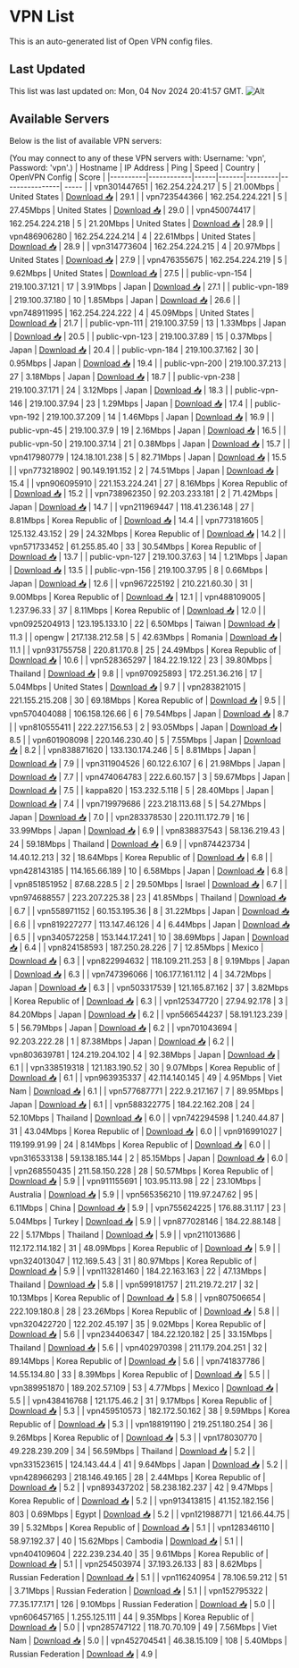 # VPN List

This is an auto-generated list of Open VPN config files.

## Last Updated

This list was last updated on: Mon, 04 Nov 2024 20:41:57 GMT.
![Alt](https://repobeats.axiom.co/api/embed/186b98318ef1479477931607c1ad7d823f12451f.svg "Repobeats analytics image")

## Available Servers

Below is the list of available VPN servers:

(You may connect to any of these VPN servers with: Username: 'vpn', Password: 'vpn'.)
| Hostname | IP Address | Ping | Speed | Country | OpenVPN Config | Score |
|----------|------------|------|-------|---------|----------------| ----- |
| vpn301447651 | 162.254.224.217 | 5 | 21.00Mbps | United States | [Download 📥](./configs/server_0_US.ovpn) | 29.1 |
| vpn723544366 | 162.254.224.221 | 5 | 27.45Mbps | United States | [Download 📥](./configs/server_1_US.ovpn) | 29.0 |
| vpn450074417 | 162.254.224.218 | 5 | 21.20Mbps | United States | [Download 📥](./configs/server_2_US.ovpn) | 28.9 |
| vpn486906280 | 162.254.224.214 | 4 | 22.61Mbps | United States | [Download 📥](./configs/server_3_US.ovpn) | 28.9 |
| vpn314773604 | 162.254.224.215 | 4 | 20.97Mbps | United States | [Download 📥](./configs/server_4_US.ovpn) | 27.9 |
| vpn476355675 | 162.254.224.219 | 5 | 9.62Mbps | United States | [Download 📥](./configs/server_5_US.ovpn) | 27.5 |
| public-vpn-154 | 219.100.37.121 | 17 | 3.91Mbps | Japan | [Download 📥](./configs/server_6_JP.ovpn) | 27.1 |
| public-vpn-189 | 219.100.37.180 | 10 | 1.85Mbps | Japan | [Download 📥](./configs/server_7_JP.ovpn) | 26.6 |
| vpn748911995 | 162.254.224.222 | 4 | 45.09Mbps | United States | [Download 📥](./configs/server_8_US.ovpn) | 21.7 |
| public-vpn-111 | 219.100.37.59 | 13 | 1.33Mbps | Japan | [Download 📥](./configs/server_9_JP.ovpn) | 20.5 |
| public-vpn-123 | 219.100.37.89 | 15 | 0.37Mbps | Japan | [Download 📥](./configs/server_10_JP.ovpn) | 20.4 |
| public-vpn-184 | 219.100.37.162 | 30 | 0.95Mbps | Japan | [Download 📥](./configs/server_11_JP.ovpn) | 19.4 |
| public-vpn-200 | 219.100.37.213 | 27 | 3.18Mbps | Japan | [Download 📥](./configs/server_12_JP.ovpn) | 18.7 |
| public-vpn-238 | 219.100.37.171 | 24 | 3.12Mbps | Japan | [Download 📥](./configs/server_13_JP.ovpn) | 18.3 |
| public-vpn-146 | 219.100.37.94 | 23 | 1.29Mbps | Japan | [Download 📥](./configs/server_14_JP.ovpn) | 17.4 |
| public-vpn-192 | 219.100.37.209 | 14 | 1.46Mbps | Japan | [Download 📥](./configs/server_15_JP.ovpn) | 16.9 |
| public-vpn-45 | 219.100.37.9 | 19 | 2.16Mbps | Japan | [Download 📥](./configs/server_16_JP.ovpn) | 16.5 |
| public-vpn-50 | 219.100.37.14 | 21 | 0.38Mbps | Japan | [Download 📥](./configs/server_17_JP.ovpn) | 15.7 |
| vpn417980779 | 124.18.101.238 | 5 | 82.71Mbps | Japan | [Download 📥](./configs/server_18_JP.ovpn) | 15.5 |
| vpn773218902 | 90.149.191.152 | 2 | 74.51Mbps | Japan | [Download 📥](./configs/server_19_JP.ovpn) | 15.4 |
| vpn906095910 | 221.153.224.241 | 27 | 8.16Mbps | Korea Republic of | [Download 📥](./configs/server_20_KR.ovpn) | 15.2 |
| vpn738962350 | 92.203.233.181 | 2 | 71.42Mbps | Japan | [Download 📥](./configs/server_21_JP.ovpn) | 14.7 |
| vpn211969447 | 118.41.236.148 | 27 | 8.81Mbps | Korea Republic of | [Download 📥](./configs/server_22_KR.ovpn) | 14.4 |
| vpn773181605 | 125.132.43.152 | 29 | 24.32Mbps | Korea Republic of | [Download 📥](./configs/server_23_KR.ovpn) | 14.2 |
| vpn571733452 | 61.255.85.40 | 33 | 30.54Mbps | Korea Republic of | [Download 📥](./configs/server_24_KR.ovpn) | 13.7 |
| public-vpn-127 | 219.100.37.63 | 14 | 1.21Mbps | Japan | [Download 📥](./configs/server_25_JP.ovpn) | 13.5 |
| public-vpn-156 | 219.100.37.95 | 8 | 0.66Mbps | Japan | [Download 📥](./configs/server_26_JP.ovpn) | 12.6 |
| vpn967225192 | 210.221.60.30 | 31 | 9.00Mbps | Korea Republic of | [Download 📥](./configs/server_27_KR.ovpn) | 12.1 |
| vpn488109005 | 1.237.96.33 | 37 | 8.11Mbps | Korea Republic of | [Download 📥](./configs/server_28_KR.ovpn) | 12.0 |
| vpn0925204913 | 123.195.133.10 | 22 | 6.50Mbps | Taiwan | [Download 📥](./configs/server_29_TW.ovpn) | 11.3 |
| opengw | 217.138.212.58 | 5 | 42.63Mbps | Romania | [Download 📥](./configs/server_30_RO.ovpn) | 11.1 |
| vpn931755758 | 220.81.170.8 | 25 | 24.49Mbps | Korea Republic of | [Download 📥](./configs/server_31_KR.ovpn) | 10.6 |
| vpn528365297 | 184.22.19.122 | 23 | 39.80Mbps | Thailand | [Download 📥](./configs/server_32_TH.ovpn) | 9.8 |
| vpn970925893 | 172.251.36.216 | 17 | 5.04Mbps | United States | [Download 📥](./configs/server_33_US.ovpn) | 9.7 |
| vpn283821015 | 221.155.215.208 | 30 | 69.18Mbps | Korea Republic of | [Download 📥](./configs/server_34_KR.ovpn) | 9.5 |
| vpn570404088 | 106.158.126.66 | 6 | 79.54Mbps | Japan | [Download 📥](./configs/server_35_JP.ovpn) | 8.7 |
| vpn810555411 | 222.227.156.53 | 2 | 93.05Mbps | Japan | [Download 📥](./configs/server_36_JP.ovpn) | 8.5 |
| vpn601908098 | 220.146.230.40 | 5 | 7.55Mbps | Japan | [Download 📥](./configs/server_37_JP.ovpn) | 8.2 |
| vpn838871620 | 133.130.174.246 | 5 | 8.81Mbps | Japan | [Download 📥](./configs/server_38_JP.ovpn) | 7.9 |
| vpn311904526 | 60.122.6.107 | 6 | 21.98Mbps | Japan | [Download 📥](./configs/server_39_JP.ovpn) | 7.7 |
| vpn474064783 | 222.6.60.157 | 3 | 59.67Mbps | Japan | [Download 📥](./configs/server_40_JP.ovpn) | 7.5 |
| kappa820 | 153.232.5.118 | 5 | 28.40Mbps | Japan | [Download 📥](./configs/server_41_JP.ovpn) | 7.4 |
| vpn719979686 | 223.218.113.68 | 5 | 54.27Mbps | Japan | [Download 📥](./configs/server_42_JP.ovpn) | 7.0 |
| vpn283378530 | 220.111.172.79 | 16 | 33.99Mbps | Japan | [Download 📥](./configs/server_43_JP.ovpn) | 6.9 |
| vpn838837543 | 58.136.219.43 | 24 | 59.18Mbps | Thailand | [Download 📥](./configs/server_44_TH.ovpn) | 6.9 |
| vpn874423734 | 14.40.12.213 | 32 | 18.64Mbps | Korea Republic of | [Download 📥](./configs/server_45_KR.ovpn) | 6.8 |
| vpn428143185 | 114.165.66.189 | 10 | 6.58Mbps | Japan | [Download 📥](./configs/server_46_JP.ovpn) | 6.8 |
| vpn851851952 | 87.68.228.5 | 2 | 29.50Mbps | Israel | [Download 📥](./configs/server_47_IL.ovpn) | 6.7 |
| vpn974688557 | 223.207.225.38 | 23 | 41.85Mbps | Thailand | [Download 📥](./configs/server_48_TH.ovpn) | 6.7 |
| vpn558971152 | 60.153.195.36 | 8 | 31.22Mbps | Japan | [Download 📥](./configs/server_49_JP.ovpn) | 6.6 |
| vpn819227277 | 113.147.46.126 | 4 | 6.44Mbps | Japan | [Download 📥](./configs/server_50_JP.ovpn) | 6.5 |
| vpn340572258 | 153.144.17.241 | 10 | 38.69Mbps | Japan | [Download 📥](./configs/server_51_JP.ovpn) | 6.4 |
| vpn824158593 | 187.250.28.226 | 7 | 12.85Mbps | Mexico | [Download 📥](./configs/server_52_MX.ovpn) | 6.3 |
| vpn822994632 | 118.109.211.253 | 8 | 9.19Mbps | Japan | [Download 📥](./configs/server_53_JP.ovpn) | 6.3 |
| vpn747396066 | 106.177.161.112 | 4 | 34.72Mbps | Japan | [Download 📥](./configs/server_54_JP.ovpn) | 6.3 |
| vpn503317539 | 121.165.87.162 | 37 | 3.82Mbps | Korea Republic of | [Download 📥](./configs/server_55_KR.ovpn) | 6.3 |
| vpn125347720 | 27.94.92.178 | 3 | 84.20Mbps | Japan | [Download 📥](./configs/server_56_JP.ovpn) | 6.2 |
| vpn566544237 | 58.191.123.239 | 5 | 56.79Mbps | Japan | [Download 📥](./configs/server_57_JP.ovpn) | 6.2 |
| vpn701043694 | 92.203.222.28 | 1 | 87.38Mbps | Japan | [Download 📥](./configs/server_58_JP.ovpn) | 6.2 |
| vpn803639781 | 124.219.204.102 | 4 | 92.38Mbps | Japan | [Download 📥](./configs/server_59_JP.ovpn) | 6.1 |
| vpn338519318 | 121.183.190.52 | 30 | 9.07Mbps | Korea Republic of | [Download 📥](./configs/server_60_KR.ovpn) | 6.1 |
| vpn963935337 | 42.114.140.145 | 49 | 4.95Mbps | Viet Nam | [Download 📥](./configs/server_61_VN.ovpn) | 6.1 |
| vpn577687771 | 222.9.217.167 | 7 | 89.95Mbps | Japan | [Download 📥](./configs/server_62_JP.ovpn) | 6.1 |
| vpn588322775 | 184.22.162.208 | 24 | 52.10Mbps | Thailand | [Download 📥](./configs/server_63_TH.ovpn) | 6.0 |
| vpn742294598 | 1.240.44.87 | 31 | 43.04Mbps | Korea Republic of | [Download 📥](./configs/server_64_KR.ovpn) | 6.0 |
| vpn916991027 | 119.199.91.99 | 24 | 8.14Mbps | Korea Republic of | [Download 📥](./configs/server_65_KR.ovpn) | 6.0 |
| vpn316533138 | 59.138.185.144 | 2 | 85.15Mbps | Japan | [Download 📥](./configs/server_66_JP.ovpn) | 6.0 |
| vpn268550435 | 211.58.150.228 | 28 | 50.57Mbps | Korea Republic of | [Download 📥](./configs/server_67_KR.ovpn) | 5.9 |
| vpn911155691 | 103.95.113.98 | 22 | 23.10Mbps | Australia | [Download 📥](./configs/server_68_AU.ovpn) | 5.9 |
| vpn565356210 | 119.97.247.62 | 95 | 6.11Mbps | China | [Download 📥](./configs/server_69_CN.ovpn) | 5.9 |
| vpn755624225 | 176.88.31.117 | 23 | 5.04Mbps | Turkey | [Download 📥](./configs/server_70_TR.ovpn) | 5.9 |
| vpn877028146 | 184.22.88.148 | 22 | 5.17Mbps | Thailand | [Download 📥](./configs/server_71_TH.ovpn) | 5.9 |
| vpn211013686 | 112.172.114.182 | 31 | 48.09Mbps | Korea Republic of | [Download 📥](./configs/server_72_KR.ovpn) | 5.9 |
| vpn324013047 | 112.169.5.43 | 31 | 80.97Mbps | Korea Republic of | [Download 📥](./configs/server_73_KR.ovpn) | 5.9 |
| vpn113281460 | 184.22.163.163 | 22 | 47.13Mbps | Thailand | [Download 📥](./configs/server_74_TH.ovpn) | 5.8 |
| vpn599181757 | 211.219.72.217 | 32 | 10.13Mbps | Korea Republic of | [Download 📥](./configs/server_75_KR.ovpn) | 5.8 |
| vpn807506654 | 222.109.180.8 | 28 | 23.26Mbps | Korea Republic of | [Download 📥](./configs/server_76_KR.ovpn) | 5.8 |
| vpn320422720 | 122.202.45.197 | 35 | 9.02Mbps | Korea Republic of | [Download 📥](./configs/server_77_KR.ovpn) | 5.6 |
| vpn234406347 | 184.22.120.182 | 25 | 33.15Mbps | Thailand | [Download 📥](./configs/server_78_TH.ovpn) | 5.6 |
| vpn402970398 | 211.179.204.251 | 32 | 89.14Mbps | Korea Republic of | [Download 📥](./configs/server_79_KR.ovpn) | 5.6 |
| vpn741837786 | 14.55.134.80 | 33 | 8.39Mbps | Korea Republic of | [Download 📥](./configs/server_80_KR.ovpn) | 5.5 |
| vpn389951870 | 189.202.57.109 | 53 | 4.77Mbps | Mexico | [Download 📥](./configs/server_81_MX.ovpn) | 5.5 |
| vpn438416768 | 121.175.46.2 | 31 | 9.17Mbps | Korea Republic of | [Download 📥](./configs/server_82_KR.ovpn) | 5.3 |
| vpn459510573 | 182.172.50.162 | 38 | 9.59Mbps | Korea Republic of | [Download 📥](./configs/server_83_KR.ovpn) | 5.3 |
| vpn188191190 | 219.251.180.254 | 36 | 9.26Mbps | Korea Republic of | [Download 📥](./configs/server_84_KR.ovpn) | 5.3 |
| vpn178030770 | 49.228.239.209 | 34 | 56.59Mbps | Thailand | [Download 📥](./configs/server_85_TH.ovpn) | 5.2 |
| vpn331523615 | 124.143.44.4 | 41 | 9.64Mbps | Japan | [Download 📥](./configs/server_86_JP.ovpn) | 5.2 |
| vpn428966293 | 218.146.49.165 | 28 | 2.44Mbps | Korea Republic of | [Download 📥](./configs/server_87_KR.ovpn) | 5.2 |
| vpn893437202 | 58.238.182.237 | 42 | 9.47Mbps | Korea Republic of | [Download 📥](./configs/server_88_KR.ovpn) | 5.2 |
| vpn913413815 | 41.152.182.156 | 803 | 0.69Mbps | Egypt | [Download 📥](./configs/server_89_EG.ovpn) | 5.2 |
| vpn121988771 | 121.66.44.75 | 39 | 5.32Mbps | Korea Republic of | [Download 📥](./configs/server_90_KR.ovpn) | 5.1 |
| vpn128346110 | 58.97.192.37 | 40 | 15.62Mbps | Cambodia | [Download 📥](./configs/server_91_KH.ovpn) | 5.1 |
| vpn404109604 | 222.239.234.40 | 35 | 9.61Mbps | Korea Republic of | [Download 📥](./configs/server_92_KR.ovpn) | 5.1 |
| vpn254503974 | 37.193.26.133 | 83 | 8.62Mbps | Russian Federation | [Download 📥](./configs/server_93_RU.ovpn) | 5.1 |
| vpn116240954 | 78.106.59.212 | 51 | 3.71Mbps | Russian Federation | [Download 📥](./configs/server_94_RU.ovpn) | 5.1 |
| vpn152795322 | 77.35.177.171 | 126 | 9.10Mbps | Russian Federation | [Download 📥](./configs/server_95_RU.ovpn) | 5.0 |
| vpn606457165 | 1.255.125.111 | 44 | 9.35Mbps | Korea Republic of | [Download 📥](./configs/server_96_KR.ovpn) | 5.0 |
| vpn285747122 | 118.70.70.109 | 49 | 7.56Mbps | Viet Nam | [Download 📥](./configs/server_97_VN.ovpn) | 5.0 |
| vpn452704541 | 46.38.15.109 | 108 | 5.40Mbps | Russian Federation | [Download 📥](./configs/server_98_RU.ovpn) | 4.9 |
